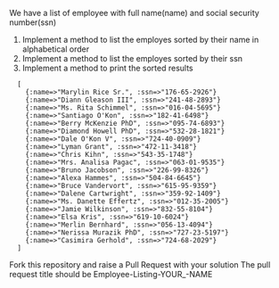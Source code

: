 We have a list of employee with full name(name) and social security number(ssn)

1. Implement a method to list the employes sorted by their name in alphabetical order
2. Implement a method to list the employes sorted by their ssn
2. Implement a method to print the sorted results
```
  [
    {:name=>"Marylin Rice Sr.", :ssn=>"176-65-2926"}
    {:name=>"Diann Gleason III", :ssn=>"241-48-2893"}
    {:name=>"Ms. Rita Schimmel", :ssn=>"016-04-5695"}
    {:name=>"Santiago O'Kon", :ssn=>"182-41-6498"}
    {:name=>"Berry McKenzie PhD", :ssn=>"095-74-6893"}
    {:name=>"Diamond Howell PhD", :ssn=>"532-28-1821"}
    {:name=>"Dale O'Kon V", :ssn=>"724-40-0909"}
    {:name=>"Lyman Grant", :ssn=>"472-11-3418"}
    {:name=>"Chris Kihn", :ssn=>"543-35-1748"}
    {:name=>"Mrs. Analisa Pagac", :ssn=>"063-01-9535"}
    {:name=>"Bruno Jacobson", :ssn=>"226-99-8326"}
    {:name=>"Alexa Hammes", :ssn=>"504-84-6645"}
    {:name=>"Bruce Vandervort", :ssn=>"615-95-9359"}
    {:name=>"Dalene Cartwright", :ssn=>"359-92-1409"}
    {:name=>"Ms. Danette Effertz", :ssn=>"012-35-2005"}
    {:name=>"Jamie Wilkinson", :ssn=>"832-55-8104"}
    {:name=>"Elsa Kris", :ssn=>"619-10-6024"}
    {:name=>"Merlin Bernhard", :ssn=>"056-13-4094"}
    {:name=>"Nerissa Murazik PhD", :ssn=>"727-23-5197"}
    {:name=>"Casimira Gerhold", :ssn=>"724-68-2029"}
  ]
```

Fork this repository and raise a Pull Request with your solution
The pull request title should be Employee-Listing-YOUR_-NAME
